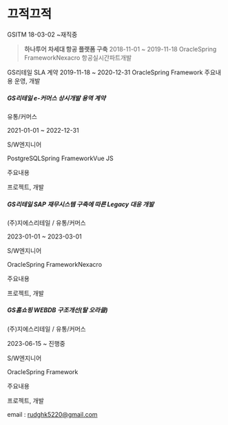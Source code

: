 # 끄적끄적

GSITM 18-03-02 ~재직중

> **하나투어 차세대 항공 플랫폼 구축**
> 2018-11-01 ~ 2019-11-18
> OracleSpring FrameworkNexacro
> 항공실시간파트개발

GS리테일  SLA 계약
2019-11-18 ~ 2020-12-31
OracleSpring Framework
주요내용
운영, 개발

##### GS리테일 e-커머스 상시개발 용역 계약

유통/커머스

2021-01-01 ~ 2022-12-31

S/W엔지니어

PostgreSQLSpring FrameworkVue JS

주요내용

프로젝트, 개발

##### GS리테일 SAP 재무시스템 구축에 따른 Legacy 대응 개발

(주)지에스리테일 / 유통/커머스

2023-01-01 ~ 2023-03-01

S/W엔지니어

OracleSpring FrameworkNexacro

주요내용

프로젝트, 개발

##### GS홈쇼핑 WEBDB 구조개선(탈 오라클)

(주)지에스리테일 / 유통/커머스

2023-06-15 ~ 진행중

S/W엔지니어

OracleSpring Framework

주요내용

프로젝트, 개발

email : rudghk5220@gmail.com

<!--stackedit_data:
eyJoaXN0b3J5IjpbNzkyNTAyMjMyLDg3NDA1NDIwMywtMjExNz
I0NTM3MywtNTgxMDM2ODUsNzgxODY0Myw1MjU0NTkzODEsLTEw
NjQxMDA4OTYsMTkxNDQ1OTg2OCwtOTQ5OTQwNzkyLDM0MDE2NT
IzMF19
-->